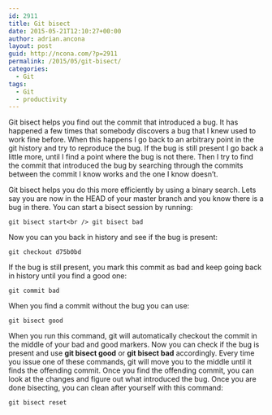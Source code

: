 ```yaml
---
id: 2911
title: Git bisect
date: 2015-05-21T12:10:27+00:00
author: adrian.ancona
layout: post
guid: http://ncona.com/?p=2911
permalink: /2015/05/git-bisect/
categories:
  - Git
tags:
  - Git
  - productivity
---
```

Git bisect helps you find out the commit that introduced a bug. It has happened a few times that somebody discovers a bug that I knew used to work fine before. When this happens I go back to an arbitrary point in the git history and try to reproduce the bug. If the bug is still present I go back a little more, until I find a point where the bug is not there. Then I try to find the commit that introduced the bug by searching through the commits between the commit I know works and the one I know doesn&#8217;t.

Git bisect helps you do this more efficiently by using a binary search. Lets say you are now in the HEAD of your master branch and you know there is a bug in there. You can start a bisect session by running:

```
git bisect start<br /> git bisect bad
```

<!--more-->

Now you can you back in history and see if the bug is present:

```
git checkout d75b0bd
```

If the bug is still present, you mark this commit as bad and keep going back in history until you find a good one:

```
git commit bad
```

When you find a commit without the bug you can use:

```
git bisect good
```

When you run this command, git will automatically checkout the commit in the middle of your bad and good markers. Now you can check if the bug is present and use **git bisect good** or **git bisect bad** accordingly. Every time you issue one of these commands, git will move you to the middle until it finds the offending commit. Once you find the offending commit, you can look at the changes and figure out what introduced the bug. Once you are done bisecting, you can clean after yourself with this command:

```
git bisect reset
```
